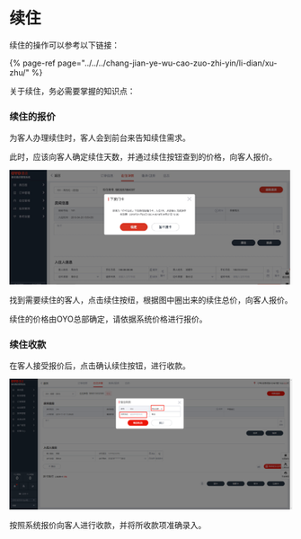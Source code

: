 # 续住

续住的操作可以参考以下链接：

{% page-ref page="../../../chang-jian-ye-wu-cao-zuo-zhi-yin/li-dian/xu-zhu/" %}

关于续住，务必需要掌握的知识点：

### 续住的报价

为客人办理续住时，客人会到前台来告知续住需求。

此时，应该向客人确定续住天数，并通过续住按钮查到的价格，向客人报价。

![&#x627E;&#x5230;&#x9700;&#x8981;&#x7EED;&#x4F4F;&#x7684;&#x5BA2;&#x4EBA;&#xFF0C;&#x70B9;&#x51FB;&#x7EED;&#x4F4F;&#x6309;&#x7EBD;](../../../.gitbook/assets/image%20%2885%29.png)

找到需要续住的客人，点击续住按纽，根据图中圈出来的续住总价，向客人报价。

续住的价格由OYO总部确定，请依据系统价格进行报价。

###   续住收款

在客人接受报价后，点击确认续住按钮，进行收款。

![&#x5728;&#x62BC;&#x91D1;&#x91D1;&#x989D;&#x5904;&#x8F93;&#x5165;&#x6536;&#x6B3E;&#x91D1;&#x989D;](../../../.gitbook/assets/image%20%28856%29.png)

按照系统报价向客人进行收款，并将所收款项准确录入。

